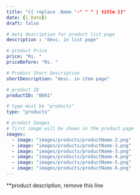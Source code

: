 ```yaml
---
title: "{{ replace .Name "-" " " | title }}"
date: {{.Date}}
draft: false

# meta description for product list page
description : "desc. in list page"

# product Price
price: "Rs. "
priceBefore: "Rs. "

# Product Short Description
shortDescription: "desc. in item page"

# product ID
productID: "0001"

# type must be "products"
type: "products"

# product Images
# first image will be shown in the product page
images:
  - image: "images/products/productName-2.png"
  - image: "images/products/productName-1.png"
  - image: "images/products/productName-3.png"
  - image: "images/products/productName-4.png"
  - image: "images/products/productName-5.png"
  - image: "images/products/productName-6.png"
---
```

**product description, remove this line

